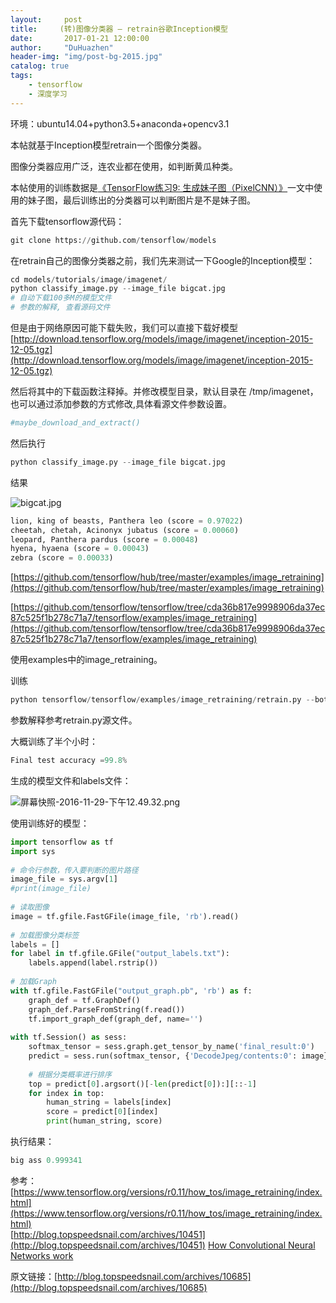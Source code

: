 ```yaml
---
layout:     post
title:     (转)图像分类器 – retrain谷歌Inception模型
date:       2017-01-21 12:00:00
author:     "DuHuazhen"
header-img: "img/post-bg-2015.jpg"
catalog: true
tags:
    - tensorflow
    - 深度学习
---
```

环境：ubuntu14.04+python3.5+anaconda+opencv3.1   

本帖就基于Inception模型retrain一个图像分类器。  

图像分类器应用广泛，连农业都在使用，如判断黄瓜种类。  

本帖使用的训练数据是[《TensorFlow练习9: 生成妹子图（PixelCNN）》](blog.topspeedsnail.com/archives/10660)一文中使用的妹子图，最后训练出的分类器可以判断图片是不是妹子图。

首先下载tensorflow源代码： 

```python
git clone https://github.com/tensorflow/models
```

在retrain自己的图像分类器之前，我们先来测试一下Google的Inception模型：  

```python
cd models/tutorials/image/imagenet/
python classify_image.py --image_file bigcat.jpg  
# 自动下载100多M的模型文件
# 参数的解释, 查看源码文件
```
但是由于网络原因可能下载失败，我们可以直接下载好模型[http://download.tensorflow.org/models/image/imagenet/inception-2015-12-05.tgz](http://download.tensorflow.org/models/image/imagenet/inception-2015-12-05.tgz)  

然后将其中的下载函数注释掉。并修改模型目录，默认目录在 /tmp/imagenet，也可以通过添加参数的方式修改,具体看源文件参数设置。

```python
#maybe_download_and_extract()
```
然后执行
```python
python classify_image.py --image_file bigcat.jpg  
```
结果

![bigcat.jpg](https://upload-images.jianshu.io/upload_images/11573595-80e3df4ecd2f89a3.jpg?imageMogr2/auto-orient/strip%7CimageView2/2/w/1240)  


```python
lion, king of beasts, Panthera leo (score = 0.97022)
cheetah, chetah, Acinonyx jubatus (score = 0.00060)
leopard, Panthera pardus (score = 0.00048)
hyena, hyaena (score = 0.00043)
zebra (score = 0.00033)

```
[https://github.com/tensorflow/hub/tree/master/examples/image_retraining](https://github.com/tensorflow/hub/tree/master/examples/image_retraining)  

[https://github.com/tensorflow/tensorflow/tree/cda36b817e9998906da37ec87c525f1b278c71a7/tensorflow/examples/image_retraining](https://github.com/tensorflow/tensorflow/tree/cda36b817e9998906da37ec87c525f1b278c71a7/tensorflow/examples/image_retraining)  

使用examples中的image_retraining。 

训练

```python
python tensorflow/tensorflow/examples/image_retraining/retrain.py --bottleneck_dir bottleneck --how_many_training_steps 4000 --model_dir model --output_graph output_graph.pb --output_labels output_labels.txt --image_dir girl_types/
```
参数解释参考retrain.py源文件。

大概训练了半个小时：
```python
Final test accuracy =99.8%
```
生成的模型文件和labels文件：  

![屏幕快照-2016-11-29-下午12.49.32.png](https://upload-images.jianshu.io/upload_images/11573595-62ffdfd1c34ceaa4.png?imageMogr2/auto-orient/strip%7CimageView2/2/w/1240)   


使用训练好的模型：


```python
import tensorflow as tf
import sys
 
# 命令行参数，传入要判断的图片路径
image_file = sys.argv[1]
#print(image_file)
 
# 读取图像
image = tf.gfile.FastGFile(image_file, 'rb').read()
 
# 加载图像分类标签
labels = []
for label in tf.gfile.GFile("output_labels.txt"):
	labels.append(label.rstrip())
 
# 加载Graph
with tf.gfile.FastGFile("output_graph.pb", 'rb') as f:
	graph_def = tf.GraphDef()
	graph_def.ParseFromString(f.read())
	tf.import_graph_def(graph_def, name='')
 
with tf.Session() as sess:
	softmax_tensor = sess.graph.get_tensor_by_name('final_result:0')
	predict = sess.run(softmax_tensor, {'DecodeJpeg/contents:0': image})
 
	# 根据分类概率进行排序
	top = predict[0].argsort()[-len(predict[0]):][::-1]
	for index in top:
		human_string = labels[index]
		score = predict[0][index]
		print(human_string, score)
```

执行结果：

```python
big ass 0.999341
```


参考：
[https://www.tensorflow.org/versions/r0.11/how_tos/image_retraining/index.html](https://www.tensorflow.org/versions/r0.11/how_tos/image_retraining/index.html)   
[http://blog.topspeedsnail.com/archives/10451](http://blog.topspeedsnail.com/archives/10451)
[How Convolutional Neural Networks work](https://www.youtube.com/watch?v=FmpDIaiMIeA)


原文链接：[http://blog.topspeedsnail.com/archives/10685](http://blog.topspeedsnail.com/archives/10685)








